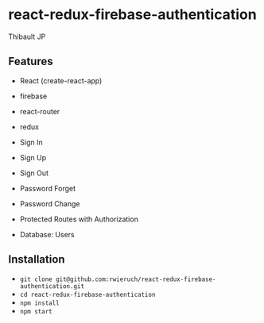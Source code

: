 # react-redux-firebase-authentication

Thibault JP

## Features

  * React (create-react-app)
  * firebase 
  * react-router 
  * redux
  
  * Sign In
  * Sign Up
  * Sign Out
  * Password Forget
  * Password Change
  * Protected Routes with Authorization
  * Database: Users

## Installation

* `git clone git@github.com:rwieruch/react-redux-firebase-authentication.git`
* `cd react-redux-firebase-authentication`
* `npm install`
* `npm start`
